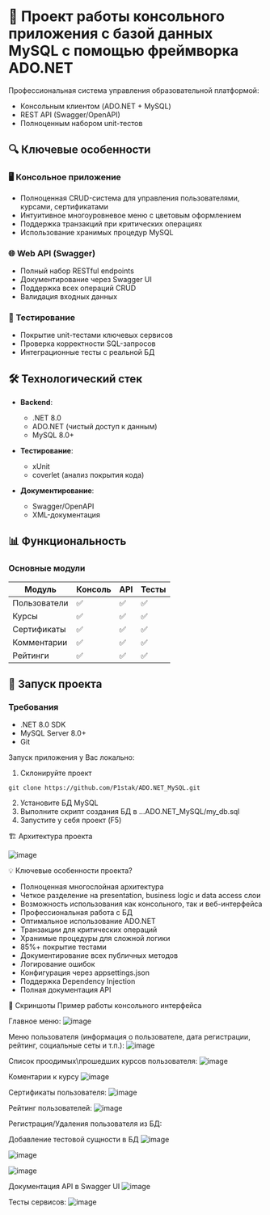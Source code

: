 # 🚀 Проект работы консольного приложения с базой данных MySQL с помощью фреймворка ADO.NET

Профессиональная система управления образовательной платформой:
- Консольным клиентом (ADO.NET + MySQL)
- REST API (Swagger/OpenAPI)
- Полноценным набором unit-тестов

## 🔍 Ключевые особенности

### 🖥 Консольное приложение
- Полноценная CRUD-система для управления пользователями, курсами, сертификатами
- Интуитивное многоуровневое меню с цветовым оформлением
- Поддержка транзакций при критических операциях
- Использование хранимых процедур MySQL

### 🌐 Web API (Swagger)
- Полный набор RESTful endpoints
- Документирование через Swagger UI
- Поддержка всех операций CRUD
- Валидация входных данных

### 🧪 Тестирование
- Покрытие unit-тестами ключевых сервисов
- Проверка корректности SQL-запросов
- Интеграционные тесты с реальной БД

## 🛠 Технологический стек

- **Backend**: 
  - .NET 8.0
  - ADO.NET (чистый доступ к данным)
  - MySQL 8.0+
  
- **Тестирование**:
  - xUnit
  - coverlet (анализ покрытия кода)

- **Документирование**:
  - Swagger/OpenAPI
  - XML-документация

## 📊 Функциональность

### Основные модули
| Модуль          | Консоль | API | Тесты |
|-----------------|---------|-----|-------|
| Пользователи    | ✅       | ✅   | ✅     |
| Курсы          | ✅       | ✅   | ✅     |
| Сертификаты    | ✅       | ✅   | ✅     |
| Комментарии    | ✅       | ✅   | ✅     |
| Рейтинги       | ✅       | ✅   | ✅     |

## 🚀 Запуск проекта

### Требования
- .NET 8.0 SDK
- MySQL Server 8.0+
- Git

Запуск приложения у Вас локально:
1) Склонируйте проект
```
git clone https://github.com/P1stak/ADO.NET_MySQL.git
```
2) Установите БД MySQL
3) Выполните скрипт создания БД в ...ADO.NET_MySQL/my_db.sql
4) Запустите у себя проект (F5)



 🏗 Архитектура проекта
 
 ![image](https://github.com/user-attachments/assets/100992eb-1e54-4d4c-9b9b-aeb44ba8432d)



 💡 Ключевые особенности проекта?
* Полноценная многослойная архитектура
* Четкое разделение на presentation, business logic и data access слои
* Возможность использования как консольного, так и веб-интерфейса
* Профессиональная работа с БД
* Оптимальное использование ADO.NET
* Транзакции для критических операций
* Хранимые процедуры для сложной логики
* 85%+ покрытие тестами
* Документирование всех публичных методов
* Логирование ошибок
* Конфигурация через appsettings.json
* Поддержка Dependency Injection
* Полная документация API

📸 Скриншоты
Пример работы консольного интерфейса

Главное меню:
 ![image](https://github.com/user-attachments/assets/36aeb80a-cf8b-423d-b5b0-66a03c562ea0)

Меню пользователя (информация о пользователе, дата регистрации, рейтинг, социальные сеты и т.п.):
 ![image](https://github.com/user-attachments/assets/1ef92ecb-527f-49d4-845b-a0a101a7517a)

Список проодимых\прошедших курсов пользователя:
 ![image](https://github.com/user-attachments/assets/ada73d57-c0cd-4504-88db-d718a5a17563)

Коментарии к курсу
 ![image](https://github.com/user-attachments/assets/d1ddcc1b-ab29-4840-a121-e47becd963a2)

Сертификаты пользователя:
 ![image](https://github.com/user-attachments/assets/29ac5def-5adb-4075-9539-0272b836dc25)

Рейтинг пользователей:
 ![image](https://github.com/user-attachments/assets/38dd479d-3a6c-4275-adbc-4125c716cc6d)

Регистрация/Удаления пользователя из БД:

Добавление тестовой сущности в БД
 ![image](https://github.com/user-attachments/assets/f2958523-3e4b-4f1b-a800-61e026688ea0)

 ![image](https://github.com/user-attachments/assets/035054fc-878c-45da-b9ea-19c40a8048f8)

 ![image](https://github.com/user-attachments/assets/b7b5651d-8540-4a9b-9b40-9854d5be46f2)


Документация API в Swagger UI
 ![image](https://github.com/user-attachments/assets/eae35bf0-b213-45fd-b72a-7d48dae247e6)

Тесты сервисов:
 ![image](https://github.com/user-attachments/assets/5f463d79-0748-40dd-9777-b930bb0c3aa2)


